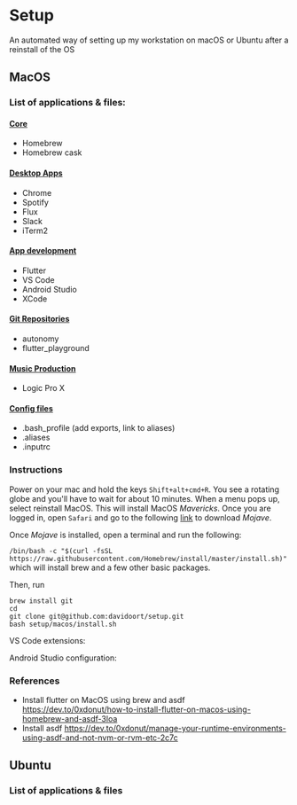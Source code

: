 # Setup
An automated way of setting up my workstation on macOS or Ubuntu after a reinstall of the OS

## MacOS
### List of applications & files:
#### [Core](macos/scripts/install.sh)
 * Homebrew
 * Homebrew cask
#### [Desktop Apps](macos/scripts/destop_apps.sh)
 * Chrome
 * Spotify
 * Flux
 * Slack
 * iTerm2
#### [App development](macos/scripts/appdevel.sh) 
 <!-- * asdf -->
 * Flutter
 * VS Code
 * Android Studio
 * XCode
#### [Git Repositories](macos/scripts/git_repos.sh)
 * autonomy
 * flutter_playground
#### [Music Production](macos/scripts/music_production.sh)
 * Logic Pro X
#### [Config files](macos/scripts/config_files.sh)
 * .bash_profile (add exports, link to aliases)
 * .aliases
 * .inputrc


### Instructions

Power on your mac and hold the keys `Shift+alt+cmd+R`. You see a rotating globe and you'll have to wait for about 10 minutes. When a menu pops up, select reinstall MacOS. This will install MacOS _Mavericks_. Once you are logged in, open `Safari` and go to the following [link](https://support.apple.com/es-lamr/HT210190) to download _Mojave_.

Once _Mojave_ is installed, open a terminal and run the following:

`/bin/bash -c "$(curl -fsSL https://raw.githubusercontent.com/Homebrew/install/master/install.sh)"`
which will install brew and a few other basic packages.

Then, run 
```
brew install git
cd 
git clone git@github.com:davidoort/setup.git
bash setup/macos/install.sh 
```


VS Code extensions:

Android Studio configuration:






### References
* Install flutter on MacOS using brew and asdf https://dev.to/0xdonut/how-to-install-flutter-on-macos-using-homebrew-and-asdf-3loa
* Install asdf https://dev.to/0xdonut/manage-your-runtime-environments-using-asdf-and-not-nvm-or-rvm-etc-2c7c


## Ubuntu
### List of applications & files

 
